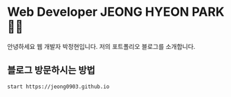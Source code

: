  
# Web Developer JEONG HYEON PARK👩🏻

안녕하세요 웹 개발자 박정현입니다. 저의 포트폴리오 블로그를 소개합니다.

## 블로그 방문하시는 방법

```bash
start https://jeong0903.github.io
